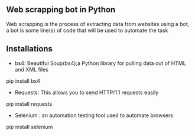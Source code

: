 ## Web scrapping bot in Python
Web scrapping is the process of extracting data from websites using a bot, a bot is some line(s) of code that will be used to automate the task

## Installations
- bs4: Beautiful Soup(bs4);a Python library for pulling data out of HTML and XML files

pip install bs4

- Requests: This allows you to send HTTP/1.1 requests easily

pip install requests

- Selenium : an automation testing tool used to automate browsers

pip install selenium 